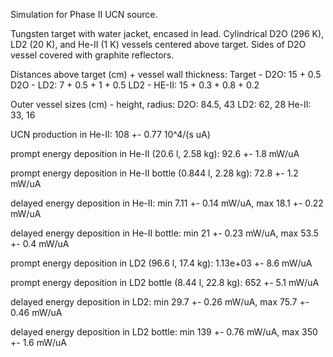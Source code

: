 Simulation for Phase II UCN source.

Tungsten target with water jacket, encased in lead.
Cylindrical D2O (296 K), LD2 (20 K), and He-II (1 K) vessels centered above target.
Sides of D2O vessel covered with graphite reflectors.

Distances above target (cm) + vessel wall thickness:
Target - D2O: 15 + 0.5
D2O - LD2: 7 + 0.5 + 1 + 0.5
LD2 - HE-II: 15 + 0.3 + 0.8 + 0.2

Outer vessel sizes (cm) - height, radius:
D2O: 84.5, 43
LD2: 62, 28
He-II: 33, 16

UCN production in He-II:
108 +- 0.77 10^4/(s uA)

prompt energy deposition in He-II (20.6 l, 2.58 kg):
92.6 +- 1.8 mW/uA

prompt energy deposition in He-II bottle (0.844 l, 2.28 kg):
72.8 +- 1.2 mW/uA

delayed energy deposition in He-II:
min 7.11 +- 0.14 mW/uA, max 18.1 +- 0.22 mW/uA

delayed energy deposition in He-II bottle:
min 21 +- 0.23 mW/uA, max 53.5 +- 0.4 mW/uA

prompt energy deposition in LD2 (96.6 l, 17.4 kg):
1.13e+03 +- 8.6 mW/uA

prompt energy deposition in LD2 bottle (8.44 l, 22.8 kg):
652 +- 5.1 mW/uA

delayed energy deposition in LD2:
min 29.7 +- 0.26 mW/uA, max 75.7 +- 0.46 mW/uA

delayed energy deposition in LD2 bottle:
min 139 +- 0.76 mW/uA, max 350 +- 1.6 mW/uA

